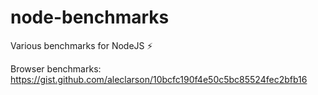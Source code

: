 # node-benchmarks

Various benchmarks for NodeJS ⚡️

Browser benchmarks: https://gist.github.com/aleclarson/10bcfc190f4e50c5bc85524fec2bfb16
